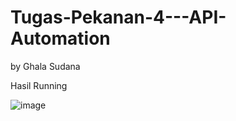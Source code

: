 # Tugas-Pekanan-4---API-Automation
by Ghala Sudana

Hasil Running 

![image](https://user-images.githubusercontent.com/85092513/218247835-ba9b96db-6f12-4371-8650-8598da86ae51.png)
